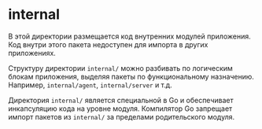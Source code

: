 # internal

В этой директории размещается код внутренних модулей приложения. Код внутри этого пакета недоступен для импорта в других приложениях.

Структуру директории `internal/` можно разбивать по логическим блокам приложения, выделяя пакеты по функциональному назначению.
Например, `internal/agent`, `internal/server` и т.д.

Директория `internal/` является специальной в Go и обеспечивает инкапсуляцию кода на уровне модуля. Компилятор Go запрещает импорт пакетов из `internal/` за пределами родительского модуля.
